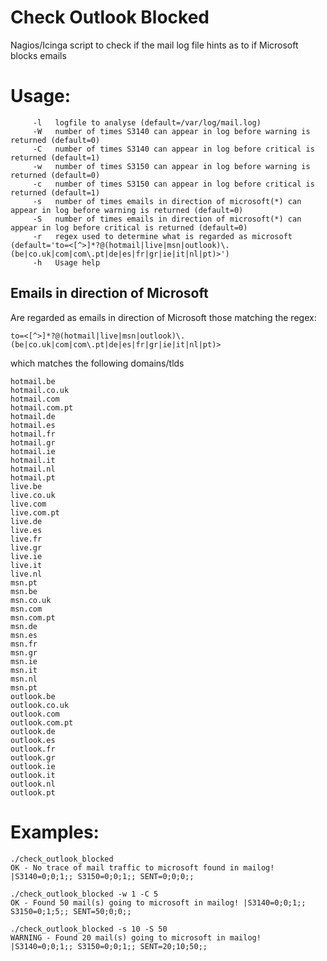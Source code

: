 # Check Outlook Blocked
Nagios/Icinga script to check if the mail log file hints as to if Microsoft blocks emails

# Usage:
```
	 -l   logfile to analyse (default=/var/log/mail.log)
	 -W   number of times S3140 can appear in log before warning is returned (default=0)
	 -C   number of times S3140 can appear in log before critical is returned (default=1)
	 -w   number of times S3150 can appear in log before warning is returned (default=0)
	 -c   number of times S3150 can appear in log before critical is returned (default=1)
	 -s   number of times emails in direction of microsoft(*) can appear in log before warning is returned (default=0)
	 -S   number of times emails in direction of microsoft(*) can appear in log before critical is returned (default=0)
	 -r   regex used to determine what is regarded as microsoft (default='to=<[^>]*?@(hotmail|live|msn|outlook)\.(be|co.uk|com|com\.pt|de|es|fr|gr|ie|it|nl|pt)>')
	 -h   Usage help
```

## Emails in direction of Microsoft

Are regarded as emails in direction of Microsoft those matching the regex:

`to=<[^>]*?@(hotmail|live|msn|outlook)\.(be|co.uk|com|com\.pt|de|es|fr|gr|ie|it|nl|pt)>`

which matches the following domains/tlds
```
hotmail.be
hotmail.co.uk
hotmail.com
hotmail.com.pt
hotmail.de
hotmail.es
hotmail.fr
hotmail.gr
hotmail.ie
hotmail.it
hotmail.nl
hotmail.pt
live.be
live.co.uk
live.com
live.com.pt
live.de
live.es
live.fr
live.gr
live.ie
live.it
live.nl
msn.pt
msn.be
msn.co.uk
msn.com
msn.com.pt
msn.de
msn.es
msn.fr
msn.gr
msn.ie
msn.it
msn.nl
msn.pt
outlook.be
outlook.co.uk
outlook.com
outlook.com.pt
outlook.de
outlook.es
outlook.fr
outlook.gr
outlook.ie
outlook.it
outlook.nl
outlook.pt
```

# Examples:

```
./check_outlook_blocked
OK - No trace of mail traffic to microsoft found in mailog! |S3140=0;0;1;; S3150=0;0;1;; SENT=0;0;0;;
```

```
./check_outlook_blocked -w 1 -C 5
OK - Found 50 mail(s) going to microsoft in mailog! |S3140=0;0;1;; S3150=0;1;5;; SENT=50;0;0;;
```

```
./check_outlook_blocked -s 10 -S 50
WARNING - Found 20 mail(s) going to microsoft in mailog! |S3140=0;0;1;; S3150=0;0;1;; SENT=20;10;50;;
```
